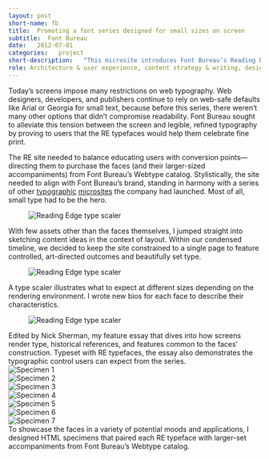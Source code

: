 ```yaml
---
layout: post
short-name: fb
title:  Promoting a font series designed for small sizes on screen
subtitle:  Font Bureau
date:   2012-07-01
categories:   project
short-description:   "This microsite introduces Font Bureau’s Reading Edge™ (RE) series, a first-of-its-kind group of typefaces designed from scratch to serve highly readable small text on screen. The site aims to impart a deeper understanding of the anatomy of readable type while directing users to purchase the fonts."
role: Architecture & user experience, content strategy & writing, design concept, front-end development
---
```


Today’s screens impose many restrictions on web typography. Web designers, developers, and publishers continue to rely on web-safe defaults like Arial or Georgia for small text, because before this series, there weren’t many other options that didn’t compromise readability. Font Bureau sought to alleviate this tension between the screen and legible, refined typography by proving to users that the RE typefaces would help them celebrate fine print.

The RE site needed to balance educating users with conversion points—directing them to purchase the faces (and their larger-sized accompaniments) from Font Bureau’s Webtype catalog. Stylistically, the site needed to align with Font Bureau’s brand, standing in harmony with a series of other [typographic](http://georgiaverdana.com/) [microsites](http://www.fontbureau.com/nhg/) the company had launched. Most of all, small type had to be the hero.

<div class="fig-with-cap">
  <figure class="scrollable full-width-image"><img src="../../../../a/img/re-01.jpg" alt="Reading Edge type scaler"></figure>
  <figcaption class="caption">With few assets other than the faces themselves, I jumped straight into sketching content ideas in the context of layout. Within our condensed timeline, we decided to keep the site constrained to a single page to feature controlled, art-directed outcomes and beautifully set type.</figcaption>
</div>

<div class="fig-with-cap">
  <figure class="scrollable full-width-image"><img src="../../../../a/img/re-02.jpg" alt="Reading Edge type scaler"></figure>
  <figcaption class="caption">A type scaler illustrates what to expect at different sizes depending on the rendering environment. I wrote new bios for each face to describe their characteristics.</figcaption>
</div>

<div class="fig-with-cap">
  <figure class="scrollable full-width-image"><img src="../../../../a/img/re-03.jpg" alt="Reading Edge type scaler"></figure>
  <figcaption class="caption">Edited by Nick Sherman, my feature essay that dives into how screens render type, historical references, and features common to the faces’ construction. Typeset with RE typefaces, the essay also demonstrates the typographic control users can expect from the series.</figcaption>
</div>

<div class="fig-with-cap">
  <div class="carousel">
    <div><img src="../../../../a/img/re-04-01.png" alt="Specimen 1"></div>
    <div><img src="../../../../a/img/re-04-02.png" alt="Specimen 2"></div>
    <div><img src="../../../../a/img/re-04-03.png" alt="Specimen 3"></div>
    <div><img src="../../../../a/img/re-04-04.png" alt="Specimen 4"></div>
    <div><img src="../../../../a/img/re-04-05.png" alt="Specimen 5"></div>
    <div><img src="../../../../a/img/re-04-06.png" alt="Specimen 6"></div>
    <div><img src="../../../../a/img/re-04-07.png" alt="Specimen 7"></div>
  </div>
  <div class="caption">
    <div class="carousel-arrows"></div>
    <figcaption>To showcase the faces in a variety of potential moods and applications, I designed HTML specimens that paired each RE typeface with larger-set accompaniments from Font Bureau’s Webtype catalog.</figcaption>
  </div>
</div>
